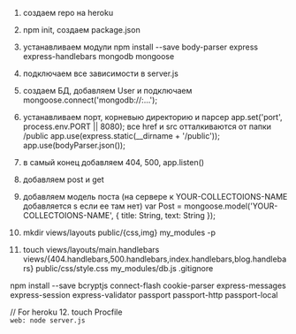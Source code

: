 1. создаем repo на heroku

2. npm init, создаем package.json

3. устанавливаем модули 
npm install --save body-parser express express-handlebars mongodb mongoose

4. подключаем все зависимости в server.js

5. создаем БД, добавляем User и подключаем
mongoose.connect('mongodb://<dbuser>:<dbpassword>...');

6. устанавливаем порт, корневыю директорию и парсер
app.set('port', process.env.PORT || 8080);
все href и src отталкиваются от папки /public
app.use(express.static(__dirname + '/public'));	
app.use(bodyParser.json());

7. в самый конец добавляем 404, 500, app.listen()

8. добавляем post и get

9. добавляем модель поста (на сервере к YOUR-COLLECTOIONS-NAME добавляется s если ее там нет)
var Post = mongoose.model('YOUR-COLLECTOIONS-NAME', { 
	title: String,
	text: String 
});

10. mkdir views/layouts public/{css,img} my_modules -p

11.	touch views/layouts/main.handlebars views/{404.handlebars,500.handlebars,index.handlebars,blog.handlebars} public/css/style.css my_modules/db.js .gitignore


npm install --save bcryptjs connect-flash cookie-parser express-messages express-session express-validator passport passport-http passport-local

// For heroku
12. touch Procfile  
`web: node server.js`
